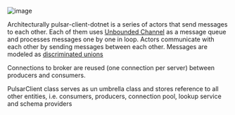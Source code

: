 ![image](https://github.com/fsprojects/pulsar-client-dotnet/assets/3329606/a7dc577e-beed-4208-818e-fe799f058637)

Architecturally pulsar-client-dotnet is a series of actors that send messages to each other. Each of them uses [Unbounded Channel](https://devblogs.microsoft.com/dotnet/an-introduction-to-system-threading-channels/) as a message queue and processes messages one by one in loop.
Actors communicate with each other by sending messages between each other. Messages are modeled as [discriminated unions](https://learn.microsoft.com/en-us/dotnet/fsharp/language-reference/discriminated-unions)

Connections to broker are reused (one connection per server) between producers and consumers. 

PulsarClient class serves as un umbrella class and stores reference to all other entities, i.e. consumers, producers, connection pool, lookup service and schema providers
